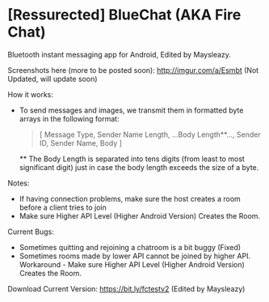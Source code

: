 [Ressurected] BlueChat (AKA Fire Chat)
======================

Bluetooth instant messaging app for Android, Edited by Maysleazy.

Screenshots here (more to be posted soon): http://imgur.com/a/Esmbt (Not Updated, will update soon)

How it works:
  - To send messages and images, we transmit them in formatted byte arrays in the following format:
      <blockquote>
      [ Message Type, Sender Name Length, ...Body Length**..., Sender ID, Sender Name, Body ]
      </blockquote>
      
    ** The Body Length is separated into tens digits (from least to most significant digit) just in case the body length exceeds the size of a byte.

Notes:
  - If having connection problems, make sure the host creates a room before a client tries to join 
  - Make sure Higher API Level (Higher Android Version) Creates the Room.
  
Current Bugs:
  - Sometimes quitting and rejoining a chatroom is a bit buggy (Fixed)
  - Sometimes rooms made by lower API cannot be joined by higher API. Workaround - Make sure Higher API Level (Higher Android       Version) Creates the Room.

Download Current Version: https://bit.ly/fctestv2 (Edited by Maysleazy)
